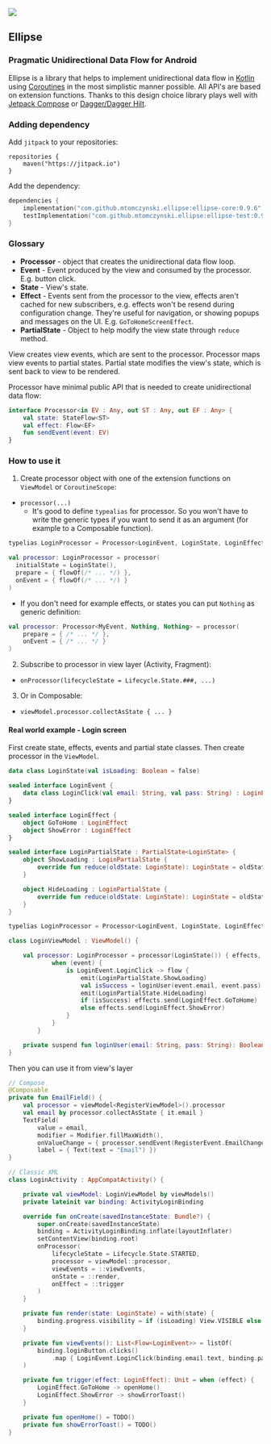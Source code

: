 [![](https://jitpack.io/v/mtomczynski/ellipse.svg)](https://jitpack.io/#mtomczynski/ellipse)

## Ellipse

### Pragmatic Unidirectional Data Flow for Android

Ellipse is a library that helps to implement unidirectional data flow
in [Kotlin](https://github.com/jetbrains/kotlin)
using [Coroutines](https://github.com/Kotlin/kotlinx.coroutines) in the most simplistic manner
possible. All API's are based on extension functions. Thanks to this design choice library plays
well with [Jetpack Compose](https://developer.android.com/jetpack/compose)
or [Dagger/Dagger Hilt](https://dagger.dev/).

### Adding dependency

Add `jitpack` to your repositories:

```
repositories {
    maven("https://jitpack.io")
}
```

Add the dependency:

```kotlin
dependencies {
    implementation("com.github.mtomczynski.ellipse:ellipse-core:0.9.6")
    testImplementation("com.github.mtomczynski.ellipse:ellipse-test:0.9.6")
}
```

### Glossary

- **Processor** - object that creates the unidirectional data flow loop.
- **Event** - Event produced by the view and consumed by the processor. E.g. button click.
- **State** - View's state.
- **Effect** - Events sent from the processor to the view, effects aren't cached for new
  subscribers, e.g. effects won't be resend during configuration change. They're useful for
  navigation, or showing popups and messages on the UI. E.g. `GoToHomeScreenEffect`.
- **PartialState** - Object to help modify the view state through `reduce` method.

View creates view events, which are sent to the processor. Processor maps view events to partial
states. Partial state modifies the view's state, which is sent back to view to be rendered.

Processor have minimal public API that is needed to create unidirectional data flow:

```kotlin
interface Processor<in EV : Any, out ST : Any, out EF : Any> {
    val state: StateFlow<ST>
    val effect: Flow<EF>
    fun sendEvent(event: EV)
}
```

### How to use it

1. Create processor object with one of the extension functions on `ViewModel` or `CoroutineScope`:

- `processor(...)`
    - It's good to define `typealias` for processor. So you won't have to write the generic types if you want to send it as an argument (for example to a Composable function).

```kotlin
typelias LoginProcessor = Processor<LoginEvent, LoginState, LoginEffect>

val processor: LoginProcessor = processor(
  initialState = LoginState(),
  prepare = { flowOf(/* ... */) },
  onEvent = { flowOf(/* ... */) }
)
```

- If you don't need for example effects, or states you can put `Nothing` as generic definition:

```kotlin
val processor: Processor<MyEvent, Nothing, Nothing> = processor(
    prepare = { /* ... */ },
    onEvent = { /* ... */ }
)
```

2. Subscribe to processor in view layer (Activity, Fragment):

- `onProcessor(lifecycleState = Lifecycle.State.###, ...)`

3. Or in Composable:

- `viewModel.processor.collectAsState { ... }`

#### Real world example - Login screen

First create state, effects, events and partial state classes. Then create processor in
the `ViewModel`.

```kotlin
data class LoginState(val isLoading: Boolean = false)

sealed interface LoginEvent {
    data class LoginClick(val email: String, val pass: String) : LoginEvent
}

sealed interface LoginEffect {
    object GoToHome : LoginEffect
    object ShowError : LoginEffect
}

sealed interface LoginPartialState : PartialState<LoginState> {
    object ShowLoading : LoginPartialState {
        override fun reduce(oldState: LoginState): LoginState = oldState.copy(isLoading = true)
    }

    object HideLoading : LoginPartialState {
        override fun reduce(oldState: LoginState): LoginState = oldState.copy(isLoading = false)
    }
}

typelias LoginProcessor = Processor<LoginEvent, LoginState, LoginEffect>

class LoginViewModel : ViewModel() {

    val processor: LoginProcessor = processor(LoginState()) { effects, event ->
            when (event) {
                is LoginEvent.LoginClick -> flow {
                    emit(LoginPartialState.ShowLoading)
                    val isSuccess = loginUser(event.email, event.pass)
                    emit(LoginPartialState.HideLoading)
                    if (isSuccess) effects.send(LoginEffect.GoToHome)
                    else effects.send(LoginEffect.ShowError)
                }
            }
        }

    private suspend fun loginUser(email: String, pass: String): Boolean = TODO()
}
```

Then you can use it from view's layer

```kotlin
// Compose
@Composable
private fun EmailField() {
    val processor = viewModel<RegisterViewModel>().processor
    val email by processor.collectAsState { it.email }
    TextField(
        value = email,
        modifier = Modifier.fillMaxWidth(),
        onValueChange = { processor.sendEvent(RegisterEvent.EmailChanged(it)) },
        label = { Text(text = "Email") })
}

// Classic XML
class LoginActivity : AppCompatActivity() {

    private val viewModel: LoginViewModel by viewModels()
    private lateinit var binding: ActivityLoginBinding

    override fun onCreate(savedInstanceState: Bundle?) {
        super.onCreate(savedInstanceState)
        binding = ActivityLoginBinding.inflate(layoutInflater)
        setContentView(binding.root)
        onProcessor(
            lifecycleState = Lifecycle.State.STARTED,
            processor = viewModel::processor,
            viewEvents = ::viewEvents,
            onState = ::render,
            onEffect = ::trigger
        )
    }

    private fun render(state: LoginState) = with(state) {
        binding.progress.visibility = if (isLoading) View.VISIBLE else View.INVISIBLE
    }

    private fun viewEvents(): List<Flow<LoginEvent>> = listOf(
        binding.loginButton.clicks()
            .map { LoginEvent.LoginClick(binding.email.text, binding.pass.text) }
    )

    private fun trigger(effect: LoginEffect): Unit = when (effect) {
        LoginEffect.GoToHome -> openHome()
        LoginEffect.ShowError -> showErrorToast()
    }

    private fun openHome() = TODO()
    private fun showErrorToast() = TODO()
}
```
